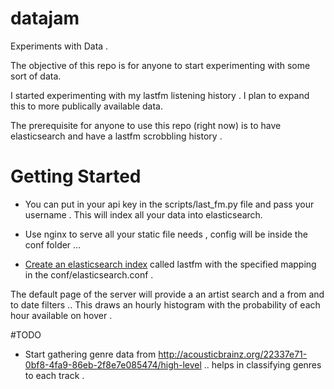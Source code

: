 # datajam
Experiments with Data .

The objective of this repo is for anyone to start experimenting with some sort of data.

I started experimenting with my lastfm listening history . I plan to expand this to more publically available data.

The prerequisite for anyone to use this repo (right now) is to have elasticsearch and have a lastfm scrobbling history .

# Getting Started

- You can put in your api key in the scripts/last_fm.py file and pass your username . This will index all your data into elasticsearch.

- Use nginx to serve all your static file needs , config will be inside the conf folder ...

- [Create an elasticsearch index](https://www.elastic.co/guide/en/elasticsearch/reference/current/indices-create-index.html) called lastfm with the specified mapping in the conf/elasticsearch.conf .


The default page of the server will provide a an artist search and a from and to date filters ..
This draws an hourly histogram with the probability of each hour available on hover .


#TODO
- Start gathering genre data from http://acousticbrainz.org/22337e71-0bf8-4fa9-86eb-2f8e7e085474/high-level .. helps in classifying genres to each track .
